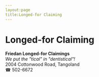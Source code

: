 ```yaml
---
layout:page
title:Longed-for Claiming
---
```

# Longed-for Claiming

**Friedan Longed-for Claimings**  
_We put the "tical" in "dentistical"!_  
2004 Cottonwood Road, Tangoland  
☎ 502-6672



